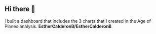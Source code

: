 ## Hi there 👋
I built a dashboard that includes the 3 charts that I created in the Age of Planes analysis.
**EstherCalderonB/EstherCalderonB**
